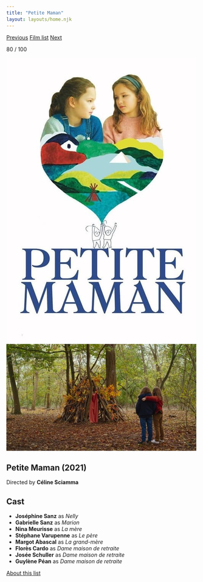 ```yaml
---
title: "Petite Maman"
layout: layouts/home.njk
---
```


<nav class="films">
  <a class="prev" href="../nomadland">Previous</a>
  <a href="../">Film list</a>
  <a class="next" href="../coda">Next</a>
</nav>

<p>80 / 100</p>

<article class="film">
  <img class="poster" src="../films/posters/petite-maman.jpg" alt="">
  <img class="backdrop" src="../films/backdrops/petite-maman.jpg" alt="">

  <h1>Petite Maman (2021)</h1>

  <p class="director">
    Directed by <strong>Céline Sciamma</strong>
  </p>


  <h2>
    Cast
  </h2>
  <ul>
    <li><strong>Joséphine Sanz</strong> as <em>Nelly</em></li>
<li><strong>Gabrielle Sanz</strong> as <em>Marion</em></li>
<li><strong>Nina Meurisse</strong> as <em>La mère</em></li>
<li><strong>Stéphane Varupenne</strong> as <em>Le père</em></li>
<li><strong>Margot Abascal</strong> as <em>La grand-mère</em></li>
<li><strong>Florès Cardo</strong> as <em>Dame maison de retraite</em></li>
<li><strong>Josée Schuller</strong> as <em>Dame maison de retraite</em></li>
<li><strong>Guylène Péan</strong> as <em>Dame maison de retraite</em></li>
  </ul>
</article>
<footer>
  <a href="../about">About this list</a>
</footer>
